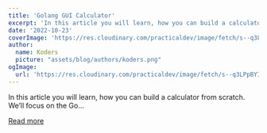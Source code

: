 ```yaml
---
title: 'Golang GUI Calculator'
excerpt: 'In this article you will learn, how you can build a calculator from scratch. We’ll focus on the Go...'
date: '2022-10-23'
coverImage: 'https://res.cloudinary.com/practicaldev/image/fetch/s--q3LPpBYI--/c_imagga_scale,f_auto,fl_progressive,h_420,q_auto,w_1000/https://dev-to-uploads.s3.amazonaws.com/uploads/articles/9nd5wdor6w02k8t3l5ah.jpg'
author:
  name: Koders
  picture: "assets/blog/authors/koders.png"
ogImage:
  url: 'https://res.cloudinary.com/practicaldev/image/fetch/s--q3LPpBYI--/c_imagga_scale,f_auto,fl_progressive,h_420,q_auto,w_1000/https://dev-to-uploads.s3.amazonaws.com/uploads/articles/9nd5wdor6w02k8t3l5ah.jpg'
---
```


In this article you will learn, how you can build a calculator from scratch. We’ll focus on the Go...

[Read more](https://dev.to/mavensingh/golang-gui-calculator-2e49)
